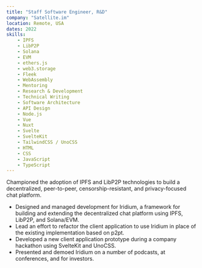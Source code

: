 ```yaml
---
title: "Staff Software Engineer, R&D"
company: "Satellite.im"
location: Remote, USA
dates: 2022
skills:
    - IPFS
    - LibP2P
    - Solana
    - EVM
    - ethers.js
    - web3.storage
    - Fleek
    - WebAssembly
    - Mentoring
    - Research & Development
    - Technical Writing
    - Software Architecture
    - API Design
    - Node.js
    - Vue
    - Nuxt
    - Svelte
    - SvelteKit
    - TailwindCSS / UnoCSS
    - HTML
    - CSS
    - JavaScript
    - TypeScript
---
```


Championed the adoption of IPFS and LibP2P technologies to build a decentralized, peer-to-peer, censorship-resistant, and privacy-focused chat platform.

- Designed and managed development for Iridium, a framework for building and extending the decentralized chat platform using IPFS, LibP2P, and Solana/EVM.
- Lead an effort to refactor the client application to use Iridium in place of the existing implementation based on p2pt.
- Developed a new client application prototype during a company hackathon using SvelteKit and UnoCSS.
- Presented and demoed Iridium on a number of podcasts, at conferences, and for investors.
